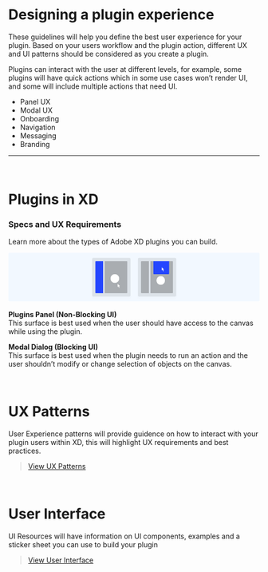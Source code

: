 # Designing a plugin experience

These guidelines will help you define the best user experience for your plugin. Based on your users workflow and the plugin action, different UX and UI patterns should be considered as you create a plugin.

Plugins can interact with the user at different levels, for example, some plugins will have quick actions which in some use cases won’t render UI, and some will include multiple actions that need UI. 

- Panel UX
- Modal UX
- Onboarding
- Navigation
- Messaging
- Branding

----------

 <br />
 
# Plugins in XD

### Specs and UX Requirements

Learn more about the types of Adobe XD plugins you can build.

![Panels and modals](ux_images/Design_xd_plugins_1.png)

**Plugins Panel (Non-Blocking UI)**  
This surface is best used when the user should have access to the canvas while using the plugin.

**Modal Dialog (Blocking UI)**  
This surface is best used when the plugin needs to run an action and the user shouldn’t modify or change selection of objects on the canvas.

 <br />

# UX Patterns

User Experience patterns will provide guidence on how to interact with your plugin users within XD, this will highlight UX requirements and best practices.

> [View UX Patterns](/ux_patterns/index.md)

 <br />
 
# User Interface

UI Resources will have information on UI components, examples and a sticker sheet you can use to build your plugin 

> [View User Interface](/user_interface/index.md)
